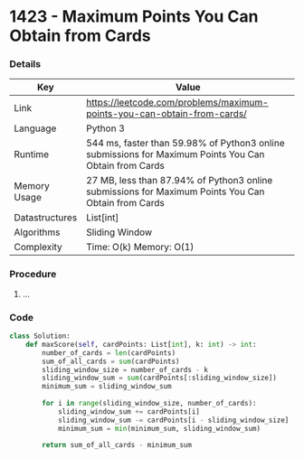 # 1423 - Maximum Points You Can Obtain from Cards

### Details

| Key | Value |
| --- | ----- |
| Link | https://leetcode.com/problems/maximum-points-you-can-obtain-from-cards/
| Language | Python 3
| Runtime | 544 ms, faster than 59.98% of Python3 online submissions for Maximum Points You Can Obtain from Cards
| Memory Usage | 27 MB, less than 87.94% of Python3 online submissions for Maximum Points You Can Obtain from Cards
| Datastructures | List[int]
| Algorithms | Sliding Window
| Complexity | Time: O(k) Memory: O(1)

### Procedure

1. ...

### Code

```python
class Solution:
    def maxScore(self, cardPoints: List[int], k: int) -> int:        
        number_of_cards = len(cardPoints)
        sum_of_all_cards = sum(cardPoints)
        sliding_window_size = number_of_cards - k
        sliding_window_sum = sum(cardPoints[:sliding_window_size])
        minimum_sum = sliding_window_sum
        
        for i in range(sliding_window_size, number_of_cards):
            sliding_window_sum += cardPoints[i]
            sliding_window_sum -= cardPoints[i - sliding_window_size]
            minimum_sum = min(minimum_sum, sliding_window_sum)
        
        return sum_of_all_cards - minimum_sum
```

